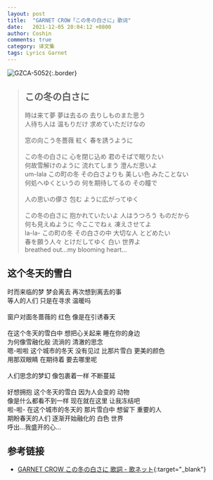 ```yaml
---
layout: post
title:  "GARNET CROW「この冬の白さに」歌词"
date:   2021-12-05 20:04:12 +0800
author: Coshin
comments: true
category: 译文集
tags: Lyrics Garnet
---
```

![GZCA-5052](https://ganekuro.github.io/images/discography/album/GZCA-5052.jpg){:.border}

<blockquote class="original">
  <h2>この冬の白さに</h2>
  <p>
    時は来て夢 夢は去るの 去りしものまた思う<br>
    人待ち人は 温もりだけ 求めていただけなの<br>
    <br>
    窓の向こう冬薔薇 紅く 春を誘うように<br>
    <br>
    この冬の白さに 心を閉じ込め 君のそばで眠りたい<br>
    何故雪解けのように 流れてしまう 澄んだ思いよ<br>
    um-lala この町の冬 その白さよりも 美しい色 みたことない<br>
    何処へゆくというの 何を期待してるの その瞳で<br>
    <br>
    人の思いの儚さ 包む ように広がってゆく<br>
    <br>
    この冬の白さに 抱かれていたいよ 人はうつろう ものだから<br>
    何も見えぬように 今ここでねぇ 凍えさせてよ<br>
    la-la- この町の冬 その白さの中 大切な人 とどめたい<br>
    春を願う人々 とけだしてゆく 白い 世界よ<br>
    breathed out...my blooming heart...
  </p>
</blockquote>

<div class="translation">
  <h2>这个冬天的雪白</h2>
  <p>
    时而来临的梦 梦会离去 再次想到离去的事<br>
    等人的人们 只是在寻求 温暖吗<br>
    <br>
    窗户对面冬蔷薇的 红色 像是在引诱春天<br>
    <br>
    在这个冬天的雪白中 想把心关起来 睡在你的身边<br>
    为何像雪融化般 流淌的 清澈的思念<br>
    嗯-啦啦 这个城市的冬天 没有见过 比那片雪白 更美的颜色<br>
    用那双眼睛 在期待着 要去哪里呢<br>
    <br>
    人们思念的梦幻 像包裹着一样 不断蔓延<br>
    <br>
    好想拥抱 这个冬天的雪白 因为人会变的 动物<br>
    像是什么都看不到一样 现在就在这里 让我冻结吧<br>
    啦-啦- 在这个城市的冬天的 那片雪白中 想留下 重要的人<br>
    期盼春天的人们 逐渐开始融化的 白色 世界<br>
    呼出…我盛开的心…
  </p>
</div>

## 参考链接

* [GARNET CROW この冬の白さに 歌詞 - 歌ネット](https://www.uta-net.com/song/25899/){:target="_blank"}
